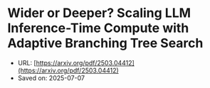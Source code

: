 # Wider or Deeper? Scaling LLM Inference-Time Compute with Adaptive Branching Tree Search

- URL: [https://arxiv.org/pdf/2503.04412](https://arxiv.org/pdf/2503.04412)
- Saved on: 2025-07-07
